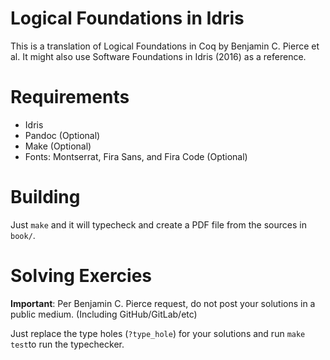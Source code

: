 # Logical Foundations in Idris

  This is a translation of Logical Foundations in Coq by Benjamin C. Pierce et
al. It might also use Software Foundations in Idris (2016) as a reference.

# Requirements

 - Idris
 - Pandoc (Optional)
 - Make  (Optional)
 - Fonts: Montserrat, Fira Sans, and Fira Code (Optional)

# Building

  Just `make` and it will typecheck and create a PDF file from the sources in
`book/`.

# Solving Exercies

  **Important**: Per Benjamin C. Pierce request, do not post your solutions in a
public medium. (Including GitHub/GitLab/etc)

  Just replace the type holes (`?type_hole`) for your solutions and run `make
test`to run the typechecker.
